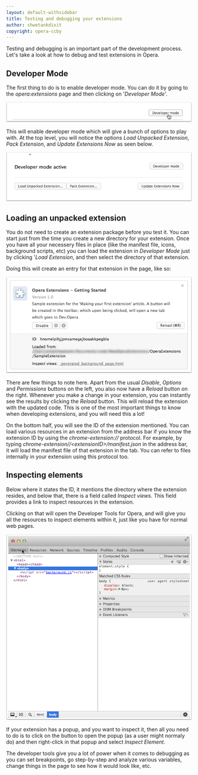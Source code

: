 ```yaml
---
layout: default-withsidebar
title: Testing and debugging your extensions
author: shwetankdixit
copyright: opera-ccby
---
```

Testing and debugging is an important part of the development process. Let's take a look at how to debug and test extensions in Opera.

## Developer Mode
The first thing to do is to enable developer mode. You can do it by going to the *opera:extensions* page and then clicking on '*Developer Mode*'. 

![DeveloperMode1](img/developermode1.png)

This will enable developer mode which will give a bunch of options to play with. At the top level, you will notice the options *Load Unpacked Extension*, *Pack Extension*, and *Update Extensions Now* as seen below.

![DeveloperMode1](img/developermode2.png)

## Loading an unpacked extension

You do not need to create an extension package before you test it. You can start just from the time you create a new directory for your extension. Once you have all your necessery files in place (like the manifest file, icons, background scripts, etc) you can load the extension in *Developer Mode* just by clicking '*Load Extension*, and then select the directory of that extension.

Doing this will create an entry for that extension in the page, like so:

![developermode3](img/developermode3.png)

There are few things to note here. Apart from the usual *Disable*, *Options* and *Permissions* buttons on the left, you also now have a *Reload* button on the right. Whenever you make a change in your extension, you can instantly see the results by clicking the *Reload* button. This will reload the extension with the updated code. This is one of the most important things to know when developing extensions, and you will need this a lot! 

On the bottom half, you will see the ID of the extension mentioned. You can load various resources in an extension from the address bar if you know the extension ID by using the *chrome-extension://* protocol. For example, by typing *chrome-extension//&lt;extensionID&gt;/manifest.json* in the address bar, it will load the manifest file of that extension in the tab. You can refer to files internally in your extension using this protocol too.

## Inspecting elements 

Below where it states the ID, it mentions the directory where the extension resides, and below that, there is a field called *Inspect views*. This field provides a link to inspect resources in the extension.

Clicking on that will open the Developer Tools for Opera, and will give you all the resources to inspect elements within it, just like you have for normal web pages. 

![developermode4](img/developermode4.png)

If your extension has a popup, and you want to inspect it, then all you need to do is to click on the button to open the popup (as a user might normaly do) and then right-click in that popup and select *Inspect Element*. 

The developer tools give you a lot of power when it comes to debugging as you can set breakpoints, go step-by-step and analyze various variables, change things in the page to see how it would look like, etc.


